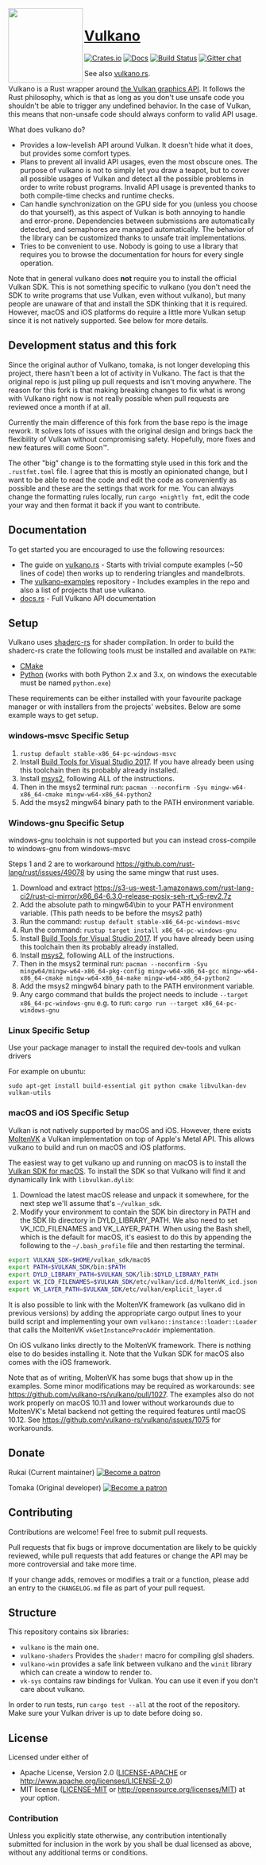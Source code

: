 <img align="left" alt="" src="logo.png" height="150" />

# [Vulkano](https://vulkano.rs)

[![Crates.io](https://img.shields.io/crates/v/vulkano.svg)](https://crates.io/crates/vulkano)
[![Docs](https://docs.rs/vulkano/badge.svg)](https://docs.rs/vulkano)
[![Build Status](https://travis-ci.org/vulkano-rs/vulkano.svg?branch=master)](https://travis-ci.org/vulkano-rs/vulkano)
[![Gitter chat](https://badges.gitter.im/vulkano-rs/Lobby.png)](https://gitter.im/vulkano-rs/Lobby)

See also [vulkano.rs](http://vulkano.rs).

Vulkano is a Rust wrapper around [the Vulkan graphics API](https://www.khronos.org/vulkan/).
It follows the Rust philosophy, which is that as long as you don't use unsafe code you shouldn't
be able to trigger any undefined behavior. In the case of Vulkan, this means that non-unsafe code
should always conform to valid API usage.

What does vulkano do?

- Provides a low-levelish API around Vulkan. It doesn't hide what it does, but provides some
  comfort types.
- Plans to prevent all invalid API usages, even the most obscure ones. The purpose of vulkano
  is not to simply let you draw a teapot, but to cover all possible usages of Vulkan and detect all
  the possible problems in order to write robust programs. Invalid API usage is prevented thanks to
  both compile-time checks and runtime checks.
- Can handle synchronization on the GPU side for you (unless you choose do that yourself), as this
  aspect of Vulkan is both annoying to handle and error-prone. Dependencies between submissions are
  automatically detected, and semaphores are managed automatically. The behavior of the library can
  be customized thanks to unsafe trait implementations.
- Tries to be convenient to use. Nobody is going to use a library that requires you to browse
  the documentation for hours for every single operation.

Note that in general vulkano does **not** require you to install the official Vulkan SDK. This is
not something specific to vulkano (you don't need the SDK to write programs that use Vulkan, even
without vulkano), but many people are unaware of that and install the SDK thinking that it is
required. However, macOS and iOS platforms do require a little more Vulkan setup since it is not
natively supported. See below for more details.

## Development status and this fork

Since the original author of Vulkano, tomaka, is not longer developing this project, there hasn't been a lot of activity in Vulkano. The fact is that the original repo is just piling up pull requests and isn't moving anywhere. The reason for this fork is that making breaking changes to fix what is wrong with Vulkano right now is not really possible when pull requests are reviewed once a month if at all.

Currently the main difference of this fork from the base repo is the image rework. It solves lots of issues with the original design and brings back the flexibility of Vulkan without compromising safety. Hopefully, more fixes and new features will come Soon™.

The other "big" change is to the formatting style used in this fork and the `.rustfmt.toml` file. I agree that this is mostly an opinionated change, but I want to be able to read the code and edit the code as conveniently as possible and these are the settings that work for me. You can always change the formatting rules locally, run `cargo +nightly fmt`, edit the code your way and then format it back if you want to contribute.

## Documentation

To get started you are encouraged to use the following resources:

*   The guide on [vulkano.rs](http://vulkano.rs/guide/introduction) - Starts with trivial compute
    examples (~50 lines of code) then works up to rendering triangles and mandelbrots.
*   The [vulkano-examples](https://github.com/vulkano-rs/vulkano-examples) repository - Includes
    examples in the repo and also a list of projects that use vulkano.
*   [docs.rs](https://docs.rs/vulkano) - Full Vulkano API documentation

## Setup

Vulkano uses [shaderc-rs](https://github.com/google/shaderc-rs) for shader compilation. In order to
build the shaderc-rs crate the following tools must be installed and available on `PATH`:
- [CMake](https://cmake.org/)
- [Python](https://www.python.org/) (works with both Python 2.x and 3.x, on windows the executable must be named `python.exe`)

These requirements can be either installed with your favourite package manager or with installers
from the projects' websites. Below are some example ways to get setup.

### windows-msvc Specific Setup

1. `rustup default stable-x86_64-pc-windows-msvc`
2. Install [Build Tools for Visual Studio 2017](https://visualstudio.microsoft.com/downloads/#build-tools-for-visual-studio-2017). If you have already been using this toolchain then its probably already installed.
3.  Install [msys2](http://www.msys2.org/), following ALL of the instructions.
4.  Then in the msys2 terminal run: `pacman --noconfirm -Syu mingw-w64-x86_64-cmake mingw-w64-x86_64-python2`
5.  Add the msys2 mingw64 binary path to the PATH environment variable.

### Windows-gnu Specific Setup

windows-gnu toolchain is not supported but you can instead cross-compile to windows-gnu from windows-msvc

Steps 1 and 2 are to workaround https://github.com/rust-lang/rust/issues/49078 by using the same mingw that rust uses.

1.  Download and extract https://s3-us-west-1.amazonaws.com/rust-lang-ci2/rust-ci-mirror/x86_64-6.3.0-release-posix-seh-rt_v5-rev2.7z
2.  Add the absolute path to mingw64\bin to your PATH environment variable. (This path needs to be before the msys2 path)
3.  Run the command: `rustup default stable-x86_64-pc-windows-msvc`
4.  Run the command: `rustup target install x86_64-pc-windows-gnu`
5.  Install [Build Tools for Visual Studio 2017](https://visualstudio.microsoft.com/downloads/#build-tools-for-visual-studio-2017). If you have already been using this toolchain then its probably already installed.
6.  Install [msys2](http://www.msys2.org/), following ALL of the instructions.
7.  Then in the msys2 terminal run: `pacman --noconfirm -Syu mingw64/mingw-w64-x86_64-pkg-config mingw-w64-x86_64-gcc mingw-w64-x86_64-cmake mingw-w64-x86_64-make mingw-w64-x86_64-python2`
8.  Add the msys2 mingw64 binary path to the PATH environment variable.
9.  Any cargo command that builds the project needs to include `--target x86_64-pc-windows-gnu` e.g. to run: `cargo run --target x86_64-pc-windows-gnu`

### Linux Specific Setup

Use your package manager to install the required dev-tools and vulkan drivers

For example on ubuntu:
```
sudo apt-get install build-essential git python cmake libvulkan-dev vulkan-utils
```

### macOS and iOS Specific Setup

Vulkan is not natively supported by macOS and iOS. However, there exists [MoltenVK](https://github.com/KhronosGroup/MoltenVK)
a Vulkan implementation on top of Apple's Metal API. This allows vulkano to build and run on macOS
and iOS platforms.

The easiest way to get vulkano up and running on macOS is to install the
[Vulkan SDK for macOS](https://vulkan.lunarg.com/sdk/home). To install the SDK so that
Vulkano will find it and dynamically link with `libvulkan.dylib`:

1. Download the latest macOS release and unpack it somewhere, for the next step
we'll assume that's `~/vulkan_sdk`.
2. Modify your environment to contain the SDK bin directory in PATH and the SDK lib directory in
DYLD_LIBRARY_PATH. We also need to set VK_ICD_FILENAMES and VK_LAYER_PATH. When using the Bash
shell, which is the default for macOS, it's easiest to do this by appending the following to the
`~/.bash_profile` file and then restarting the terminal.

```sh
export VULKAN_SDK=$HOME/vulkan_sdk/macOS
export PATH=$VULKAN_SDK/bin:$PATH
export DYLD_LIBRARY_PATH=$VULKAN_SDK/lib:$DYLD_LIBRARY_PATH
export VK_ICD_FILENAMES=$VULKAN_SDK/etc/vulkan/icd.d/MoltenVK_icd.json
export VK_LAYER_PATH=$VULKAN_SDK/etc/vulkan/explicit_layer.d
```

It is also possible to link with the MoltenVK framework (as vulkano did in previous versions) by adding the
appropriate cargo output lines to your build script and implementing your own
`vulkano::instance::loader::Loader` that calls the MoltenVK `vkGetInstanceProcAddr` implementation.

On iOS vulkano links directly to the MoltenVK framework. There is nothing else to do besides
installing it. Note that the Vulkan SDK for macOS also comes with the iOS framework.

Note that as of writing, MoltenVK has some bugs that show up in the examples.
Some minor modifications may be required as workarounds: see https://github.com/vulkano-rs/vulkano/pull/1027.
The examples also do not work properly on macOS 10.11 and lower without workarounds due to MoltenVK's Metal backend not getting
the required features until macOS 10.12. See https://github.com/vulkano-rs/vulkano/issues/1075 for workarounds.

## Donate

Rukai (Current maintainer) [![Become a patron](https://c5.patreon.com/external/logo/become_a_patron_button.png)](https://www.patreon.com/rukai)

Tomaka (Original developer) [![Become a patron](https://c5.patreon.com/external/logo/become_a_patron_button.png)](https://www.patreon.com/tomaka)

## Contributing

Contributions are welcome! Feel free to submit pull requests.

Pull requests that fix bugs or improve documentation are likely to be quickly reviewed, while pull
requests that add features or change the API may be more controversial and take more time.

If your change adds, removes or modifies a trait or a function, please add an entry to the
`CHANGELOG.md` file as part of your pull request.

## Structure

This repository contains six libraries:

- `vulkano` is the main one.
- `vulkano-shaders` Provides the `shader!` macro for compiling glsl shaders.
- `vulkano-win` provides a safe link between vulkano and the `winit` library which can create
  a window to render to.
- `vk-sys` contains raw bindings for Vulkan. You can use it even if you don't care about vulkano.

In order to run tests, run `cargo test --all` at the root of the repository. Make sure your Vulkan
driver is up to date before doing so.

## License

Licensed under either of
 * Apache License, Version 2.0 ([LICENSE-APACHE](LICENSE-APACHE) or http://www.apache.org/licenses/LICENSE-2.0)
 * MIT license ([LICENSE-MIT](LICENSE-MIT) or http://opensource.org/licenses/MIT)
at your option.

### Contribution

Unless you explicitly state otherwise, any contribution intentionally submitted
for inclusion in the work by you shall be dual licensed as above, without any
additional terms or conditions.

